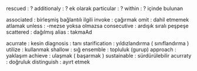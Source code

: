 rescued : ?
additionaly : ? ek olarak
particular : ?
within : ? içinde bulunan 

associated : birleşmiş bağlantılı ilgili
invoke : çağırmak
omit : dahil etmemek atlamak 
unless : -mezse yoksa olmazsa
consecutive : ardışık sıralı peşpeşe
scattered : dağılmış
alias : takmaAd

acurrate : kesin
diagnosis : tanı
starification : yıldızlandırma ( sınıflandırma )
utilize : kullanmak
shallow : sığ
ensemble : topluluk (gurup)
approach : yaklaşım
achieve : ulaşmak ( başarmak )
sustainable : sürdürülebilir
acurraty : doğruluk
distinguish : ayırt etmek

